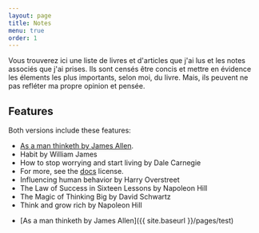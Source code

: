 ```yaml
---
layout: page
title: Notes
menu: true
order: 1
---
```


Vous trouverez ici une liste de livres et d'articles que j'ai lus et les notes associés que j'ai prises. Ils sont censés être concis et mettre en évidence les élements les plus importants, selon moi, du livre. Mais, ils peuvent ne pas refléter ma propre opinion et pensée.

## Features
Both versions include these features:

- <a href="{{ site.baseurl }}/pdfs/resume_online.pdf" target="_blank">As a man thinketh by James Allen</a>.
- Habit by William James
- How to stop worrying and start living by Dale Carnegie
- For more, see the [docs] license.
- Influencing human behavior by Harry Overstreet
- The Law of Success in Sixteen Lessons by Napoleon Hill
- The Magic of Thinking Big by David Schwartz
- Think and grow rich by Napoleon Hill
* [As a man thinketh by James Allen]({{ site.baseurl }}/pages/test)

[docs]: docs/7.5.0/index.md
